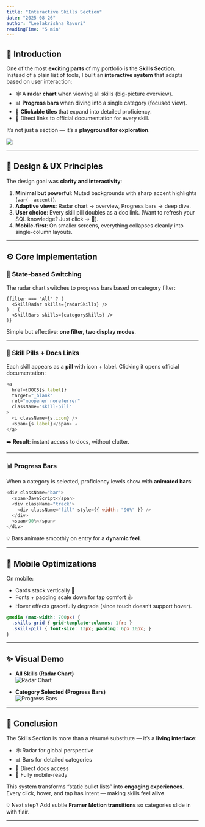 ```yaml
---
title: "Interactive Skills Section"
date: "2025-08-26"
author: "Leelakrishna Ravuri"
readingTime: "5 min"
---
```


## 🌟 Introduction
One of the most **exciting parts** of my portfolio is the **Skills Section**.  
Instead of a plain list of tools, I built an **interactive system** that adapts based on user interaction:  

- 🕸️ A **radar chart** when viewing all skills (big-picture overview).  
- 📊 **Progress bars** when diving into a single category (focused view).  
- 🎯 **Clickable tiles** that expand into detailed proficiency.  
- 🔗 Direct links to official documentation for every skill.  

It’s not just a section — it’s a **playground for exploration**.

![](https://media.giphy.com/media/xT0xeJpnrWC4XWblEk/giphy.gif)

---

## 🎨 Design & UX Principles
The design goal was **clarity and interactivity**:  

1. **Minimal but powerful**: Muted backgrounds with sharp accent highlights (`var(--accent)`).
2. **Adaptive views**: Radar chart → overview, Progress bars → deep dive.
3. **User choice**: Every skill pill doubles as a doc link. (Want to refresh your SQL knowledge? Just click → 📖).
4. **Mobile-first**: On smaller screens, everything collapses cleanly into single-column layouts.

---

## ⚙️ Core Implementation

### 🔄 State-based Switching
The radar chart switches to progress bars based on category filter:

```jsx=
{filter === "All" ? (
  <SkillRadar skills={radarSkills} />
) : (
  <SkillBars skills={categorySkills} />
)}
```

Simple but effective: **one filter, two display modes**.

---

### 🧩 Skill Pills + Docs Links
Each skill appears as a **pill** with icon + label. Clicking it opens official documentation:

```js
<a
  href={DOCS[s.label]}
  target="_blank"
  rel="noopener noreferrer"
  className="skill-pill"
>
  <i className={s.icon} />
  <span>{s.label}</span> ↗
</a>
```

➡️ **Result**: instant access to docs, without clutter.

---

### 📊 Progress Bars
When a category is selected, proficiency levels show with **animated bars**:

```js
<div className="bar">
  <span>JavaScript</span>
  <div className="track">
    <div className="fill" style={{ width: "90%" }} />
  </div>
  <span>90%</span>
</div>
```

💡 Bars animate smoothly on entry for a **dynamic feel**.

---

## 📱 Mobile Optimizations
On mobile:  
- Cards stack vertically 📐  
- Fonts + padding scale down for tap comfort 👍  
- Hover effects gracefully degrade (since touch doesn’t support hover).

```css
@media (max-width: 700px) {
  .skills-grid { grid-template-columns: 1fr; }
  .skill-pill { font-size: 13px; padding: 6px 10px; }
}
```

---

## ✨ Visual Demo
- **All Skills (Radar Chart)**  
![Radar Chart](images/skills_overallSpider.png)  

- **Category Selected (Progress Bars)**  
![Progress Bars](images/skills_progressbar.png)  

---

## 🚀 Conclusion
The Skills Section is more than a résumé substitute — it’s a **living interface**:  

- 🕸️ Radar for global perspective  
- 📊 Bars for detailed categories  
- 🔗 Direct docs access  
- 📱 Fully mobile-ready  

This system transforms “static bullet lists” into **engaging experiences**.  
Every click, hover, and tap has intent — making skills feel **alive**.  

💡 Next step? Add subtle **Framer Motion transitions** so categories slide in with flair.

---